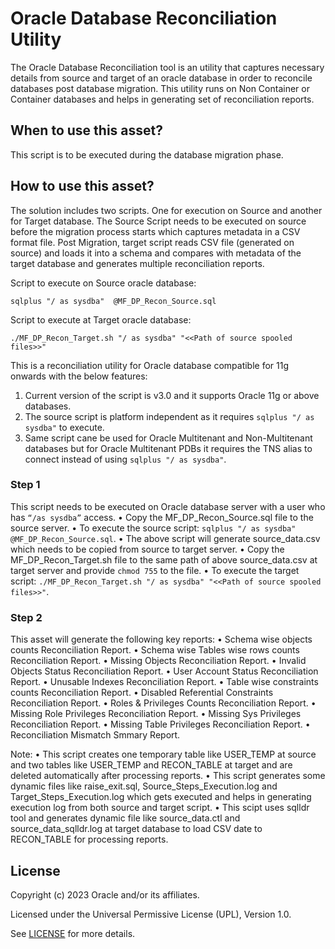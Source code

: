 # Oracle Database Reconciliation Utility

The Oracle Database Reconciliation tool is an utility that captures necessary details from source and target of an oracle database in order to reconcile databases post database migration. This utility runs on Non Container or Container databases and helps in generating set of reconciliation reports.


## When to use this asset?

This script is to be executed during the database migration phase.

## How to use this asset?

The solution includes two scripts. One for execution on Source and another for Target database. The Source Script needs to be executed on source before the migration process starts which captures metadata in a CSV format file. Post Migration, target script reads CSV file (generated on source) and loads it into a schema and compares with metadata of the target database and generates multiple reconciliation reports.

Script to execute on Source oracle database:
```
sqlplus "/ as sysdba"  @MF_DP_Recon_Source.sql
```
Script to execute at Target oracle database:
```
./MF_DP_Recon_Target.sh "/ as sysdba" "<<Path of source spooled files>>"
```

This is a reconciliation utility for Oracle database compatible for 11g onwards with the below features:
1.	Current version of the script is v3.0 and it supports Oracle 11g or above databases.
2.	The source script is platform independent as it requires `sqlplus "/ as sysdba"` to execute.
3.	Same script cane be used for Oracle Multitenant and Non-Multitenant databases but for Oracle Multitenant PDBs it requires the TNS alias to connect instead of using `sqlplus "/ as sysdba"`.

### Step 1
This script needs to be executed on Oracle database server with a user who has `“/as sysdba”` access.
•	Copy the MF_DP_Recon_Source.sql file to the source server.
•	To execute the source script: `sqlplus "/ as sysdba"  @MF_DP_Recon_Source.sql`.
•	The above script will generate source_data.csv which needs to be copied from source to target server.
•	Copy the MF_DP_Recon_Target.sh file to the same path of above source_data.csv at target server and provide `chmod 755` to the file.
•	To execute the target script: `./MF_DP_Recon_Target.sh "/ as sysdba" "<<Path of source spooled files>>"`.

### Step 2
This asset will generate the following key reports:
•	Schema wise objects counts Reconciliation Report.
•	Schema wise Tables wise rows counts Reconciliation Report.
•	Missing Objects Reconciliation Report.
•	Invalid Objects Status Reconciliation Report.
•	User Account Status Reconciliation Report.
•	Unusable Indexes Reconciliation Report.
•	Table wise constraints counts Reconciliation Report.
•	Disabled Referential Constraints Reconciliation Report.
•	Roles & Privileges Counts Reconciliation Report.
•	Missing Role Privileges Reconciliation Report.
•	Missing Sys Privileges Reconciliation Report.
•	Missing Table Privileges Reconciliation Report.
•	Reconciliation Mismatch Smmary Report.

Note: 
•	This script creates one temporary table like USER_TEMP at source and two tables like USER_TEMP and RECON_TABLE at target and are deleted automatically after processing reports.
•	This script generates some dynamic files like raise_exit.sql, Source_Steps_Execution.log and Target_Steps_Execution.log which gets executed and helps in generating execution log from both source and target script.
•	This scipt uses sqlldr tool and generates dynamic file like source_data.ctl and source_data_sqlldr.log at target database to load CSV date to RECON_TABLE for processing reports.


## License
Copyright (c) 2023 Oracle and/or its affiliates.

Licensed under the Universal Permissive License (UPL), Version 1.0.

See [LICENSE](LICENSE) for more details.
